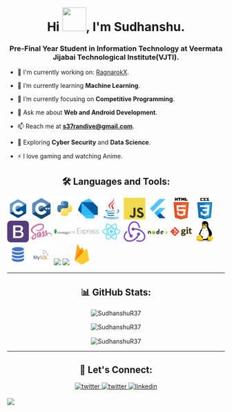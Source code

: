 <h1 align="center">Hi <img src="https://github.com/mitul3737/mitul3737/blob/main/Wave.gif" height="55px" width="55px">, I'm Sudhanshu.</h1>
<h3 align="center">Pre-Final Year Student in Information Technology at Veermata Jijabai Technological Institute(VJTI).</h3>


- 🔭 I'm currently working on: [RagnarokX](https://github.com/SudhanshuR37/RagnarokX).

- 🌱 I’m currently learning **Machine Learning**.

- 🎯 I’m currently focusing on **Competitive Programming**.

- 💬 Ask me about **Web and Android Development**.

- 📫 Reach me at <b><a href="mailto:s37randive@gmail.com">s37randive@gmail.com</a></b>.

- 🚀 Exploring **Cyber Security** and **Data Science**.

- ⚡ I love gaming and watching Anime.






<h2 align="center">🛠️ Languages and Tools:</h2>

<img height="50px" src="https://raw.githubusercontent.com/github/explore/f3e22f0dca2be955676bc70d6214b95b13354ee8/topics/c/c.png"></img>
<img height="50px" src="https://raw.githubusercontent.com/github/explore/180320cffc25f4ed1bbdfd33d4db3a66eeeeb358/topics/cpp/cpp.png"></img>
<img height="50px" src="https://raw.githubusercontent.com/github/explore/180320cffc25f4ed1bbdfd33d4db3a66eeeeb358/topics/python/python.png"></img>
<img height="50px" src="https://raw.githubusercontent.com/github/explore/180320cffc25f4ed1bbdfd33d4db3a66eeeeb358/topics/dart/dart.png"></img>
<img height="50px" src="https://raw.githubusercontent.com/devicons/devicon/master/icons/java/java-original.svg"></img>
<img height="50px" src="https://raw.githubusercontent.com/github/explore/180320cffc25f4ed1bbdfd33d4db3a66eeeeb358/topics/javascript/javascript.png"></img>
<img height="50px" src="https://raw.githubusercontent.com/github/explore/180320cffc25f4ed1bbdfd33d4db3a66eeeeb358/topics/flutter/flutter.png"></img>
<img height="50px" src="https://raw.githubusercontent.com/github/explore/180320cffc25f4ed1bbdfd33d4db3a66eeeeb358/topics/html/html.png"></img>
<img height="50px" src="https://raw.githubusercontent.com/github/explore/180320cffc25f4ed1bbdfd33d4db3a66eeeeb358/topics/css/css.png"></img>
<img height="50px" src="https://raw.githubusercontent.com/github/explore/180320cffc25f4ed1bbdfd33d4db3a66eeeeb358/topics/bootstrap/bootstrap.png"></img>
<img height="50px" src="https://raw.githubusercontent.com/devicons/devicon/master/icons/sass/sass-original.svg"></img>
<img height="50px" src="https://raw.githubusercontent.com/github/explore/180320cffc25f4ed1bbdfd33d4db3a66eeeeb358/topics/mongodb/mongodb.png"></img>
<img height="50px" src="https://raw.githubusercontent.com/github/explore/180320cffc25f4ed1bbdfd33d4db3a66eeeeb358/topics/express/express.png"></img>
<img height="50px" src="https://raw.githubusercontent.com/github/explore/180320cffc25f4ed1bbdfd33d4db3a66eeeeb358/topics/react/react.png"></img>
<img height="50px" src="https://raw.githubusercontent.com/devicons/devicon/master/icons/redux/redux-original.svg"></img>
<img height="50px" src="https://raw.githubusercontent.com/devicons/devicon/master/icons/nodejs/nodejs-original-wordmark.svg"></img>
<img height="50px" src="https://raw.githubusercontent.com/github/explore/180320cffc25f4ed1bbdfd33d4db3a66eeeeb358/topics/git/git.png"></img>
<img height="50px" src="https://raw.githubusercontent.com/devicons/devicon/master/icons/linux/linux-original.svg"></img>
<img height="50px" src="https://raw.githubusercontent.com/github/explore/180320cffc25f4ed1bbdfd33d4db3a66eeeeb358/topics/sql/sql.png"></img>
<img height="50px" src="https://raw.githubusercontent.com/github/explore/180320cffc25f4ed1bbdfd33d4db3a66eeeeb358/topics/mysql/mysql.png"></img>
<img height="50px" src="https://www.vectorlogo.zone/logos/getpostman/getpostman-icon.svg"></img>
<img height="50px" src="https://www.vectorlogo.zone/logos/heroku/heroku-icon.svg"></img>
<img height="50px" src="https://raw.githubusercontent.com/github/explore/180320cffc25f4ed1bbdfd33d4db3a66eeeeb358/topics/firebase/firebase.png"></img>



---



<h2 align="center">📊 GitHub Stats:</h2>

<p align="center"> <img  align="center" src="https://github-readme-stats.vercel.app/api?username=SudhanshuR37&count_private=true&show_icons=true&theme=radical" alt="SudhanshuR37" />

<p align="center"> <img align="center" src="https://github-readme-stats.vercel.app/api/top-langs/?username=SudhanshuR37&theme=radical" alt="SudhanshuR37" />

<p align="center"> <img align="center" src="https://github-readme-streak-stats.herokuapp.com/?user=SudhanshuR37&theme=radical" alt="SudhanshuR37" />



---



<h2 align="center">🔗 Let's Connect:</h2>

<p align="center">
<a href="https://twitter.com/s37randive" target="_blank">
<img src=https://img.shields.io/badge/twitter-%2300acee.svg?&style=for-the-badge&logo=twitter&logoColor=white alt=twitter style="margin-bottom: 5px;" />
</a>
<a href="mailto:s37randive@gmail.com" target="_blank">
<img src=https://img.shields.io/badge/Gmail-D14836?style=for-the-badge&logo=gmail&logoColor=white alt=twitter style="margin-bottom: 5px;" />
</a>
<a href="https://www.linkedin.com/in/sudhanshu-randive-579585195/" target="_blank">
<img src=https://img.shields.io/badge/linkedin-%231E77B5.svg?&style=for-the-badge&logo=linkedin&logoColor=white alt=linkedin style="margin-bottom: 5px;" />
</a>  
</p>

<img src="https://activity-graph.herokuapp.com/graph?username=SudhanshuR37&theme=react-dark&area=true&hide_border=true">